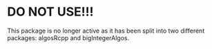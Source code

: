 # DO NOT USE!!!

This package is no longer active as it has been split into two different packages: algosRcpp and bigIntegerAlgos.
